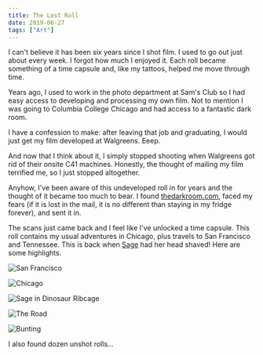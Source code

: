 ```yaml
---
title: The Lost Roll
date: 2019-06-27
tags: ["Art"]
---
```


I can't believe it has been six years since I shot film. I used to go out just about every week. I forgot how much I enjoyed it. Each roll became something of a time capsule and, like my tattoos, helped me move through time.

Years ago, I used to work in the photo department at Sam's Club so I had easy access to developing and processing my own film. Not to mention I was going to Columbia College Chicago and had access to a fantastic dark room.

I have a confession to make: after leaving that job and graduating, I would just get my film developed at Walgreens. Eeep.

And now that I think about it, I simply stopped shooting when Walgreens got rid of their onsite C41 machines. Honestly, the thought of mailing my film terrified me, so I just stopped altogether.

Anyhow, I've been aware of this undeveloped roll in for years and the thought of it became too much to bear. I found [thedarkroom.com](https://thedarkroom.com), faced my fears (if it is lost in the mail, it is no different than staying in my fridge forever), and sent it in.

The scans just came back and I feel like I've unlocked a time capsule. This roll contains my usual adventures in Chicago, plus travels to San Francisco and Tennessee. This is back when [Sage](https://sageetters.com) had her head shaved! Here are some highlights.

![San Francisco](/images/lost-roll-1.jpg)

![Chicago](/images/lost-roll-2.jpg)

![Sage in Dinosaur Ribcage](/images/lost-roll-3.jpg)

![The Road](/images/lost-roll-4.jpg)

![Bunting](/images/lost-roll-5.jpg)

I also found dozen unshot rolls...
